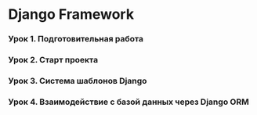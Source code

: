 # Django Framework
### Урок 1. Подготовительная работа
### Урок 2. Старт проекта
### Урок 3. Система шаблонов Django
### Урок 4. Взаимодействие с базой данных через Django ORM
